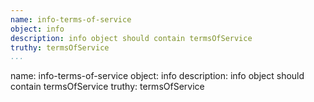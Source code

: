 ```yaml
---
name: info-terms-of-service
object: info
description: info object should contain termsOfService
truthy: termsOfService     
...
```

name: info-terms-of-service
object: info
description: info object should contain termsOfService
truthy: termsOfService  